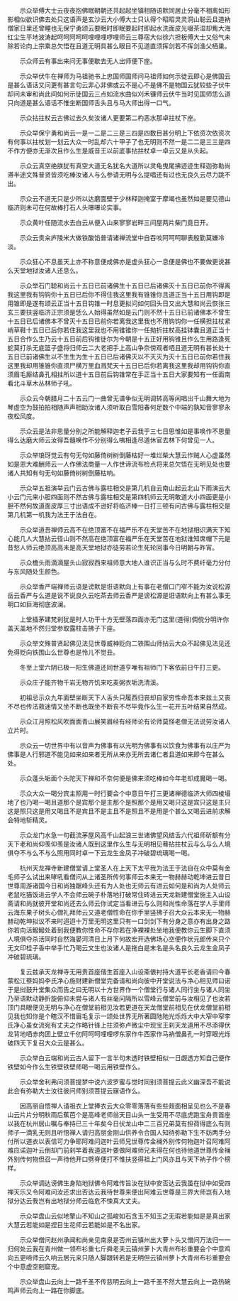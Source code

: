<!-- { "loadSidebar": true } -->
　　示众举傅大士云夜夜抱佛眠朝朝还共起起坐镇相随语默同居止分毫不相离如形影相似欲识佛去处只这语声是玄沙云大小傅大士只认得个昭昭灵灵洞山聪云且道衲僧家日里还曾睡也无保宁勇颂云要眠时即眠要起时即起水洗面皮光啜茶湿却觜大海红尘生平地波涛起呵呵阿呵呵哩哩哩啰哩师云三尊宿大似徐六担板傅大士又俗气未除若论向上宗乘总欠悟在且道无明具甚么眼目不见道直须挥剑若不挥剑渔父栖巢。

　　示众师云有事出来问无事便歇去无人出师便下座。

　　示众举伏牛在禅师为马祖驰书上忠国师国师问马祖师如何示徒云即心是佛国云是甚么语话又问更有甚言句云非心非佛或云不是心不是佛不是物国云犹较些子伏牛却问未审和尚此间如何示徒国云三点如流水曲似刈禾镰师云伏牛当时见国师恁么道只向道是甚么语话不惟坐断国师舌头且与马大师出得一口气。

　　示众拈拄杖云古佛过去久矣汝诸人更要第二杓恶水那卓拄杖下座。

　　示众举保宁勇和尚云一是一二是二三是三四是四数目甚分明上下依资次依资次有何事以拄杖划一划云大众一时乱却六十甲子了也无明则不然一是二二是三三是四不作方便亦无渐次且作么生是威音王以前底事拈拄杖卓一卓云又是从头起。

　　示众云真空绝朕犹有真空大道无名犹名大道所以灵龟曳尾拂迹迹生释迦弥勒尚滞半途文殊普贤皆须吃棒汝诸人与么参请无明与么提唱还有过也无良久云尽力跳不出。

　　示众云不道无只是少所以达磨面壁于少林释迦掩室于摩竭也虽然如是要见德山临济则未可在何故棒打石人头嚗嚗论实事。

　　示众黄叶任随流水去白云从便入山来寥寥岩畔三间屋两片柴门竟日开。

　　示众云贵籴庐陵米大做铁酸馅普请诸禅流堂中自吞啖阿呵呵聊表殷勤莫嫌冷淡。

　　示众狂心不息虽天上亦不称意便成佛亦是虚头狂心一息便是佛也不要做更说甚么天堂地狱汝诸人还息么。

　　示众举石门聪和尚云十五日已前诸佛生十五日已后诸佛灭十五日已前你不得离我这里我有钩钩你十五日已后你不得住我这里我有锥锥你且道正当十五日用钩即是用锥即是遂有颂云正当十五日钩锥一时息更拟问如何回头日又出大慧和尚云恢张三玄三要扶竖临济正宗须是恁么人始得虽然如是云门则不然十五日已前诸佛本不曾生十五日已后诸佛本不曾灭十五日已前你若离我这里我也不用钩钩你一任横担拄杖紧峭草鞋十五日已后你若住我这里我也不用锥锥你一任拗折拄杖高挂钵囊且道正当十五日合作么生乃云十五日前后钩锥徒尔为今朝是十五正好用钩锥且作么生用路逢死蛇莫打杀无底篮子盛将归师云二大老把手上高山争奈傍观者哂且道无明有甚长处十五日已前诸佛生以不生生为生十五日已后诸佛灭以不灭灭为灭十五日已前你若住我这里我却用锥锥你直须尸横万里血溅梵天十五日已后你若离我这里我却用钩钩你直须眉毛厮结鼻孔相拄所以道十五日前后钩锥常在手正当十五日大家要知有一任面南看北斗草木丛林师子吼。

　　示众云今朝腊月二十五云门一曲曾无谱争似无明调转高等闲唱出千山舞大地为琴虚空为鼓拍拍相随声声相助汝诸人须听取白雪阳春何足数个中端的孰知音寥寥永夜松风度。

　　示众云是法非思量分别之所能解释迦老子云我于三七日思惟如是事唤作不思量得么达磨大师云汝得吾髓唤作不分别得么咦相逢尽道休官去林下何曾见一人。

　　示众举琅玡觉云有句无句如藤倚树树倒藤枯好一堆烂柴大慧云作贼人心虚虽然如是恩大难酬师云一人作佛法商量一人作世谛流布检点将来总欠悟在无明见处也要诸人共知有句无句如藤倚树树倒藤枯响。

　　示众举五祖演举云门云古佛与露柱相交是第几机自云南山起云北山下雨演云大小云门元来小胆四面则不然古佛与露柱相交是第四机师云无明敢道大小四面更是小胆不然何故道面皮厚三寸出语成不逊好将临济棒一日打三顿有问古佛与露柱相交是第几机第一机我为法王于法自在。

　　示众举道吾禅师云高不在绝顶富不在福严乐不在天堂苦不在地狱相识满天下知心能几人大慧拈云径山则不然高在绝顶富在福严乐在天堂苦在地狱谁知席帽下元是昔愁人师云绝顶高高未是高天堂地狱亦徒劳若论生死轮回事今日明朝与昨宵。

　　示众檐头雨滴滴屋头山寂寂西来祖师意大地人谁识正当与么时不费纤毫力分付与东风随处生颜色。

　　示众举香严端禅师云语是谤默是诳语默向上有事在老僧口门窄不能为汝说松源岳云香严与么道是说不说良久云吃茶去师云香严是谤松源是诳语默向上有甚么事无明口如巨海彻底波澜。

　　上堂插茅建梵刹犹是时人功干十方无壁落四面亦无门这里(道得)倜傥分明许你盖天盖地不然归堂参取露柱击拂子下座。

　　示众举文殊普贤起佛见法见世尊威神贬向二铁围山师拈云大众不起佛见法见还免得贬向铁围山么世尊也是怜儿不觉丑。

　　冬至上堂六阴已极一阳生佛道还同世道亨唯有祖师门下客依前日午打三更。

　　示众庄子能齐物千岩无物齐饥来吃麦粥衣垢洗清溪。

　　初祖忌示众九年面壁坐断天下人舌头只履西归丧却自家穷性命吾本来兹土又丧不尽也传法救迷情又坐不断也既坐不断丧不尽毕竟作么生一花开五叶结果自然成。

　　示众江月照松风吹面面青山展笑眉经有经师论有论师莫怪老僧无法说劳汝诸人立片时。

　　示众云一切世界中有以音声为佛事有以光明为佛事有以饮食为佛事有以庄严为佛事是人行邪道不能见如来如来者无所从来亦无所去诸仁者且道如来即今在甚么处。

　　示众蓬头垢面个头陀天下禅和不奈何便是佛来须吃棒如今年老却成魔喝一喝。

　　示众大众一喝分宾主照用一时行要会个中意日午打三更诸禅德临济大师四棱塌地了也乃喝一喝且道那个是宾那个是主那个是照那个是用又喝只这是宾只这是主只这是照只这是用又喝且不是宾且不是主且不是照且不是用是个甚么又喝云进前求解会特地斩精灵。

　　示众龙门水急一句截流茅屋风高千山起浪三世诸佛望风结舌六代祖师斫额有分天下老和尚仰羡仰羡是汝诸人既到这里作么生与无明相见蓦拈拄杖云与么与么人境俱夺不与么不与么照用同时卓一下云龙生金凤子冲破碧琉璃喝一喝。

　　杭州天龙禅寺新建僧堂请上堂圣人在上天下太平我为法王于法自在众中莫有金毛师子么试出来哮吼看僧问从上诸圣所传何事师云本来无一物赫赫动乾坤进云昔日世尊周游诸国今日和尚独踞峰头还有为人处也无师云有进云如何是和尚为人处师云老鼠吃猫饭进云学人不会师云碗子朴落地打破常住砖进云天龙新建僧堂施主入山设斋请和尚就彼开堂和尚还去么师云你试定当看进云与么则和尚性命落在学人手里师云海东果子树头心僧礼拜师云又道老僧性命在你手里竖拂子召大众云本来无一物赫赫动乾坤拟议不来时迢迢十万里无明这里只有一口剑剑下有分身之意亦有出身之路你若向活鱍鱍处着到我便教你性命不存你若在净裸裸处坐地我便教你云生脚下直须人境俱夺杀活同时自然海晏河清日上月下何故宏开选佛场心空便作状元郎传来只个无文印桂子香中举手忙乃喝云文生也汝诸人是拖白是末名是头名良久云龙生金凤子冲破碧琉璃。

　　复云兹承天龙禅寺无用贵首座偕生首座入山设斋俵衬持大道平长老香请曰今春蒙松江蔡妈妈李氏净心施财建新僧堂完备请和尚向彼中开堂说法与净心相见师曰诺于是挝鼓升堂集众而告之曰无明以十方世界作一个僧堂行与诸人同行坐与诸人同坐乃至语默动静折旋俯仰未尝与诸人有丝毫问隔所以雪峰云僧堂前与汝相见了也汝若顶门具眼便见无明与净心在僧堂前相见汝若更道在天龙僧堂前相见在伏龙僧堂前相见我也知你是个瞎汉不惜眉毛复示一颂处世界无所著圆阤阤光烁烁大中大窄中窄李氏净心虽女流宛有丈夫之作略针锋上拄须弥卢微尘中现宝王刹天龙道用不尽添得伏龙背地哂赤肉团上壁立千仞阿呵呵哩哩啰东家作牛西家作马衲僧鼻孔一时穿眼光烁破四天下复召大众云是甚么。

　　示众举白云端和尚云古人留下一言半句未透时铁壁相似一日觑透方知自己便作铁壁如今作么生铁壁铁壁师喝一喝云用铁壁作么。

　　示众举舍利弗问须菩提梦中说六波罗蜜与觉时同别须菩提云此义幽深吾不能说此会有弥勒大士汝往彼问师别须菩提云寐语作么。

　　因高丽自悟禅人请祖衣上堂捧衣云大众零零落落有些些觌面相呈见也么不是春山云片片分明秋雨后蕉芭个是高峰老师翁天目山头一生受用不尽底虎跑宝舟贵首座以我在杭州居山嘱与奉持已三十年矣今日伏龙山中二三百兄弟莫有担荷得底么有则师子一滴乳无则且听悟禅人请归高丽金刚山供养令合国人知待弥勒下生不妨两手分付所以道衣以表信可力争耶阿难问迦叶云师兄世尊传金襕外别传何物迦叶召阿难阿难应诺迦叶云倒却门前刹竿着我道迦叶要做阿难师兄未得在何也待他道世尊传金襕外别传何物但召一声待他开口劈脊便打不惟扶竖得祖上门风亦且与天下衲子作个榜样。

　　示众举调达谤佛生身陷地狱佛令阿难传旨汝在狱中安否达云我虽在狱中如受四禅天乐又令阿难问汝还求出否达云我待世尊来便出阿难云世尊是三界大师岂有入地狱分达云我岂有出地狱分师云临危不悚真大丈夫。

　　示众举盘山云似地擎山不知山之孤峻如石含玉不知玉之无瑕若能如是是真出家大慧云若能如是捏目生花师云若能如是不名出家。

　　示众举僧问赵州承闻和尚亲见南泉是否州云镇州出大萝卜头又僧问万法归一一归何处云我在青州做一领布衫重七斤舜老夫云镇州萝卜大青州布衫重要会个中意鸡向五更啼师云久响云居元来只随人脚跟转若是无明但云镇州萝卜大青州布衫重要会个中意虚空剜窟宠。

　　示众举盘山云向上一路千圣不传慈明云向上一路千圣不然大慧云向上一路热碗鸣声师云向上一路在你脚底。

